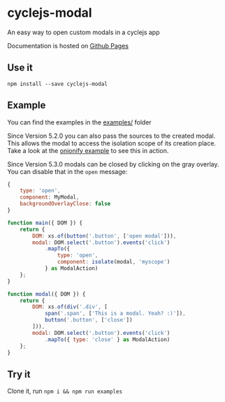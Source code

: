 # cyclejs-modal
An easy way to open custom modals in a cyclejs app

Documentation is hosted on [Github Pages](https://cyclejs-community.github.io/cyclejs-modal/index.html)

## Use it
`npm install --save cyclejs-modal`

## Example

You can find the examples in the [examples/](https://github.com/cyclejs-community/cyclejs-modal/tree/master/examples) folder

Since Version 5.2.0 you can also pass the sources to the created modal. This allows the modal to access the isolation scope of its creation place. Take a look at the [onionify example](https://github.com/cyclejs-community/cyclejs-modal/blob/master/examples/onionify/src/index.ts) to see this in action.

Since Version 5.3.0 modals can be closed by clicking on the gray overlay. You can disable that in the `open` message:
```js
{
    type: 'open',
    component: MyModal,
    backgroundOverlayClose: false
}
```

```js
function main({ DOM }) {
    return {
        DOM: xs.of(button('.button', ['open modal'])),
        modal: DOM.select('.button').events('click')
            .mapTo({
                type: 'open',
                component: isolate(modal, 'myscope')
            } as ModalAction)
    };
}

function modal({ DOM }) {
    return {
        DOM: xs.of(div('.div', [
            span('.span', ['This is a modal. Yeah? :)']),
            button('.button', ['close'])
        ])),
        modal: DOM.select('.button').events('click')
            .mapTo({ type: 'close' } as ModalAction)
    };
}
```

## Try it

Clone it, run `npm i && npm run examples`
